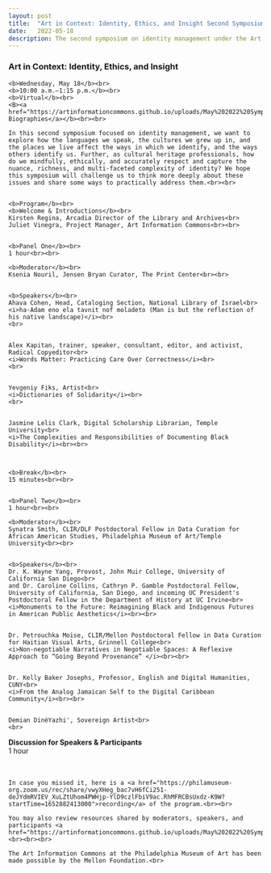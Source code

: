 ```yaml
---
layout: post 
title:  "Art in Context: Identity, Ethics, and Insight Second Symposium"
date:   2022-05-18
description: The second symposium on identity management under the Art Information Commons
---
```


### Art in Context: Identity, Ethics, and Insight

	<b>Wednesday, May 18</b><br>
	<b>10:00 a.m.–1:15 p.m.</b><br>
	<b>Virtual</b><br>
	<B><a href="https://artinformationcommons.github.io/uploads/May%202022%20Symposium%20Speaker%20Bios.pdf">Speaker Biographies</a></b><br><br>
	
	In this second symposium focused on identity management, we want to explore how the languages we speak, the cultures we grew up in, and the places we live affect the ways in which we identify, and the ways others identify us. Further, as cultural heritage professionals, how do we mindfully, ethically, and accurately respect and capture the nuance, richness, and multi-faceted complexity of identity? We hope this symposium will challenge us to think more deeply about these issues and share some ways to practically address them.<br><br>
	

	<b>Program</b><br>
	<b>Welcome & Introductions</b><br>
	Kirsten Regina, Arcadia Director of the Library and Archives<br>
	Juliet Vinegra, Project Manager, Art Information Commons<br><br>
	

	<b>Panel One</b><br>
	1 hour<br><br>
	
	<b>Moderator</b><br>
	Ksenia Nouril, Jensen Bryan Curator, The Print Center<br><br>
	

	<b>Speakers</b><br>
	Ahava Cohen, Head, Cataloging Section, National Library of Israel<br>
	<i>ha-Adam eno ela tavnit nof moladeto (Man is but the reflection of his native landscape)</i><br>
	<br>
	

	Alex Kapitan, trainer, speaker, consultant, editor, and activist, Radical Copyeditor<br>
	<i>Words Matter: Practicing Care Over Correctness</i><br>
	<br>
	

	Yevgeniy Fiks, Artist<br>
	<i>Dictionaries of Solidarity</i><br>
	<br>
	

	Jasmine Lelis Clark, Digital Scholarship Librarian, Temple University<br>
	<i>The Complexities and Responsibilities of Documenting Black Disability</i><br><br>	
	
	

	<b>Break</b><br>
	15 minutes<br><br>
	

	<b>Panel Two</b><br>
	1 hour<br><br>
	
	<b>Moderator</b><br>
	Synatra Smith, CLIR/DLF Postdoctoral Fellow in Data Curation for African American Studies, Philadelphia Museum of Art/Temple University<br><br> 
	

	<b>Speakers</b><br>
	Dr. K. Wayne Yang, Provost, John Muir College, University of California San Diego<br>
	and Dr. Caroline Collins, Cathryn P. Gamble Postdoctoral Fellow, University of California, San Diego, and incoming UC President's Postdoctoral Fellow in the Department of History at UC Irvine<br>
	<i>Monuments to the Future: Reimagining Black and Indigenous Futures in American Public Aesthetics</i><br><br>
	

	Dr. Petrouchka Moise, CLIR/Mellon Postdoctoral Fellow in Data Curation for Haitian Visual Arts, Grinnell College<br>
	<i>Non-negotiable Narratives in Negotiable Spaces: A Reflexive Approach to “Going Beyond Provenance” </i><br><br>
	

	Dr. Kelly Baker Josephs, Professor, English and Digital Humanities, CUNY<br>
	<i>From the Analog Jamaican Self to the Digital Caribbean Community</i><br><br>
	

	Demian DinéYazhi', Sovereign Artist<br>
	<br>
	

<b>Discussion for Speakers & Participants</b><br>
	1 hour<br><br><br>
	

	In case you missed it, here is a <a href="https://philamuseum-org.zoom.us/rec/share/vwyXHeg_bac7vH6fCi251-deJYdmRVIEV_XuLZtUhom4PWHjp-YlD9czlFbiV9ac.RhMFRCBsUxdz-K9W?startTime=1652882413000">recording</a> of the program.<br><br>
	
	You may also review resources shared by moderators, speakers, and participants <a href="https://artinformationcommons.github.io/uploads/May%202022%20Symposium%20Resources%20Document.pdf">here</a>.<br><br><br>	

	The Art Information Commons at the Philadelphia Museum of Art has been made possible by the Mellon Foundation.<br>
